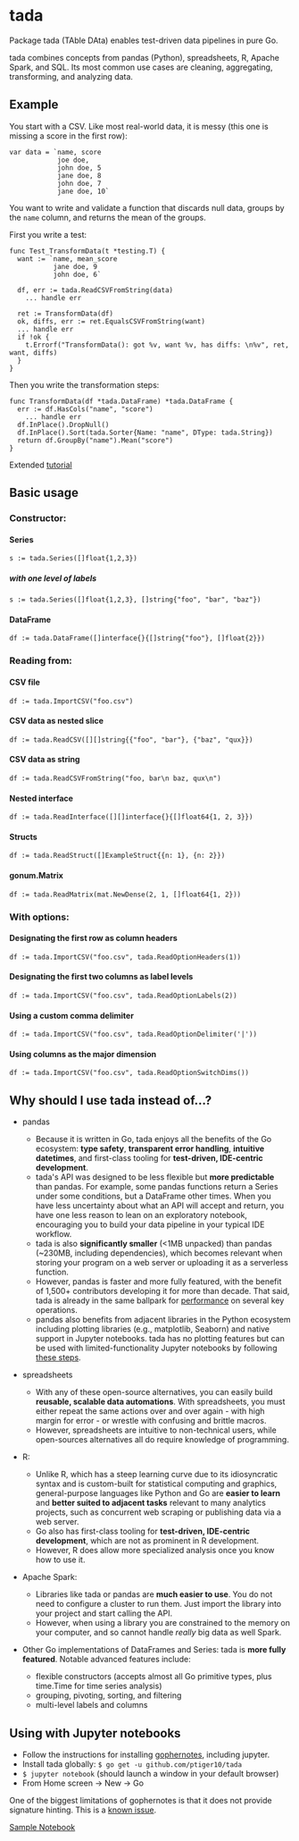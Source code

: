 # tada
Package tada (TAble DAta) enables test-driven data pipelines in pure Go.

tada combines concepts from pandas (Python), spreadsheets, R, Apache Spark, and SQL.
Its most common use cases are cleaning, aggregating, transforming, and analyzing data.


## Example
You start with a CSV. Like most real-world data, it is messy (this one is missing a score in the first row):
```
var data = `name, score
            joe doe,
            john doe, 5
            jane doe, 8
            john doe, 7
            jane doe, 10`
```
You want to write and validate a function that discards null data, groups by the `name` column, and returns the mean of the groups. 

First you write a test:
```
func Test_TransformData(t *testing.T) {
  want := `name, mean_score
           jane doe, 9
           john doe, 6`

  df, err := tada.ReadCSVFromString(data)
    ... handle err

  ret := TransformData(df)
  ok, diffs, err := ret.EqualsCSVFromString(want)
  ... handle err
  if !ok {
    t.Errorf("TransformData(): got %v, want %v, has diffs: \n%v", ret, want, diffs)
  }
}
```

Then you write the transformation steps:
```
func TransformData(df *tada.DataFrame) *tada.DataFrame {
  err := df.HasCols("name", "score")
    ... handle err
  df.InPlace().DropNull()
  df.InPlace().Sort(tada.Sorter{Name: "name", DType: tada.String})
  return df.GroupBy("name").Mean("score")
}
```

Extended [tutorial](tutorial.ipynb)


## Basic usage
### Constructor:
#### Series
`s := tada.Series([]float{1,2,3})`
##### with one level of labels
`s := tada.Series([]float{1,2,3}, []string{"foo", "bar", "baz"})`
#### DataFrame
`df := tada.DataFrame([]interface{}{[]string{"foo"}, []float{2}})`

### Reading from:
#### CSV file
`df := tada.ImportCSV("foo.csv")`
#### CSV data as nested slice
`df := tada.ReadCSV([][]string{{"foo", "bar"}, {"baz", "qux}})`
#### CSV data as string
`df := tada.ReadCSVFromString("foo, bar\n baz, qux\n")`
#### Nested interface
`df := tada.ReadInterface([][]interface{}{[]float64{1, 2, 3}})`
#### Structs
`df := tada.ReadStruct([]ExampleStruct{{n: 1}, {n: 2}})`
#### gonum.Matrix
`df := tada.ReadMatrix(mat.NewDense(2, 1, []float64{1, 2}))`

### With options:
#### Designating the first row as column headers
`df := tada.ImportCSV("foo.csv", tada.ReadOptionHeaders(1))`
#### Designating the first two columns as label levels
`df := tada.ImportCSV("foo.csv", tada.ReadOptionLabels(2))`
#### Using a custom comma delimiter
`df := tada.ImportCSV("foo.csv", tada.ReadOptionDelimiter('|'))`
#### Using columns as the major dimension
`df := tada.ImportCSV("foo.csv", tada.ReadOptionSwitchDims())`



## Why should I use tada instead of...?

* pandas
  * Because it is written in Go, tada enjoys all the benefits of the Go ecosystem: 
**type safety**, **transparent error handling**, **intuitive datetimes**,
and first-class tooling for **test-driven, IDE-centric development**. 
  * tada's API was designed to be less flexible but **more predictable** than pandas.
For example, some pandas functions return a Series under some conditions, but a DataFrame other times.
When you have less uncertainty about what an API will accept and return, you have one less reason to lean on an exploratory notebook, encouraging you to build your data pipeline in your typical IDE workflow.
  * tada is also **significantly smaller** (<1MB unpacked) than pandas (~230MB, including dependencies),
which becomes relevant when storing your program on a web server or uploading it as a serverless function.
  * However, pandas is faster and more fully featured, with the benefit of 1,500+ contributors developing it for more than decade.
That said, tada is already in the same ballpark for [performance](comparison_summary.txt) on several key operations.
  * pandas also benefits from adjacent libraries in the Python ecosystem including plotting libraries (e.g., matplotlib, Seaborn) and native support in Jupyter notebooks.
tada has no plotting features but can be used with limited-functionality Jupyter notebooks by following [these steps](#using-with-jupyter-notebooks).  

* spreadsheets 
  * With any of these open-source alternatives, you can easily build **reusable, scalable data automations**. 
With spreadsheets, you must either repeat the same actions over and over again - with high margin for error - or wrestle with confusing and brittle macros.
  * However, spreadsheets are intuitive to non-technical users, while open-sources alternatives all do require knowledge of programming. 

* R: 
  * Unlike R, which has a steep learning curve due to its idiosyncratic syntax 
and is custom-built for statistical computing and graphics,
general-purpose languages like Python and Go are **easier to learn** and **better suited to adjacent tasks** 
relevant to many analytics projects, such as concurrent web scraping or publishing data via a web server. 
  * Go also has first-class tooling for **test-driven, IDE-centric development**, which are not as prominent in R development.
  * However, R does allow more specialized analysis once you know how to use it.

* Apache Spark: 
  * Libraries like tada or pandas are **much easier to use**. 
  You do not need to configure a cluster to run them. Just import the library into your project and start calling the API.
  * However, when using a library you are constrained to the memory on your computer, and so cannot handle *really* big data as well Spark.

* Other Go implementations of DataFrames and Series: tada is **more fully featured**.
Notable advanced features include:
  * flexible constructors (accepts almost all Go primitive types, plus time.Time for time series analysis)
  * grouping, pivoting, sorting, and filtering
  * multi-level labels and columns

## Using with Jupyter notebooks
* Follow the instructions for installing [gophernotes](https://github.com/gopherdata/gophernotes), including jupyter.
* Install tada globally: `$ go get -u github.com/ptiger10/tada`
* `$ jupyter notebook` (should launch a window in your default browser)
* From Home screen -> New -> Go

One of the biggest limitations of gophernotes is that it does not provide signature hinting. This is a [known issue](https://github.com/gopherdata/gophernotes/issues/173).

[Sample Notebook](tutorial.ipynb)



